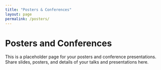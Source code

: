 ```yaml
---
title: "Posters & Conferences"
layout: page
permalink: /posters/
---
```


# Posters and Conferences

This is a placeholder page for your posters and conference presentations. Share slides, posters, and details of your talks and presentations here.
